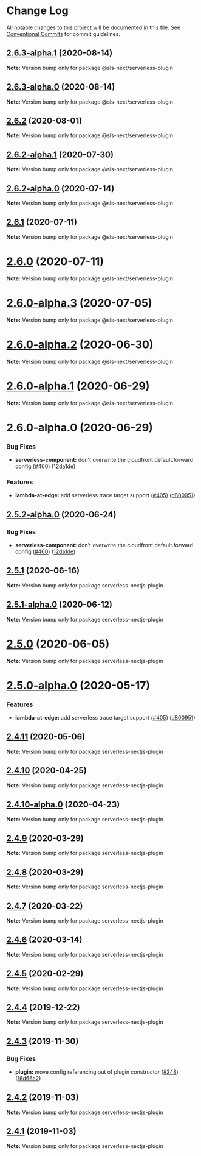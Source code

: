 # Change Log

All notable changes to this project will be documented in this file.
See [Conventional Commits](https://conventionalcommits.org) for commit guidelines.

## [2.6.3-alpha.1](https://github.com/danielcondemarin/serverless-next.js/compare/@sls-next/serverless-plugin@2.6.3-alpha.0...@sls-next/serverless-plugin@2.6.3-alpha.1) (2020-08-14)

**Note:** Version bump only for package @sls-next/serverless-plugin

## [2.6.3-alpha.0](https://github.com/danielcondemarin/serverless-next.js/compare/@sls-next/serverless-plugin@2.6.2...@sls-next/serverless-plugin@2.6.3-alpha.0) (2020-08-14)

**Note:** Version bump only for package @sls-next/serverless-plugin

## [2.6.2](https://github.com/danielcondemarin/serverless-next.js/compare/@sls-next/serverless-plugin@2.6.2-alpha.1...@sls-next/serverless-plugin@2.6.2) (2020-08-01)

**Note:** Version bump only for package @sls-next/serverless-plugin

## [2.6.2-alpha.1](https://github.com/danielcondemarin/serverless-next.js/compare/@sls-next/serverless-plugin@2.6.2-alpha.0...@sls-next/serverless-plugin@2.6.2-alpha.1) (2020-07-30)

**Note:** Version bump only for package @sls-next/serverless-plugin

## [2.6.2-alpha.0](https://github.com/danielcondemarin/serverless-next.js/compare/@sls-next/serverless-plugin@2.6.1...@sls-next/serverless-plugin@2.6.2-alpha.0) (2020-07-14)

**Note:** Version bump only for package @sls-next/serverless-plugin

## [2.6.1](https://github.com/danielcondemarin/serverless-next.js/compare/@sls-next/serverless-plugin@2.6.0...@sls-next/serverless-plugin@2.6.1) (2020-07-11)

**Note:** Version bump only for package @sls-next/serverless-plugin

# [2.6.0](https://github.com/danielcondemarin/serverless-next.js/compare/@sls-next/serverless-plugin@2.6.0-alpha.3...@sls-next/serverless-plugin@2.6.0) (2020-07-11)

**Note:** Version bump only for package @sls-next/serverless-plugin

# [2.6.0-alpha.3](https://github.com/danielcondemarin/serverless-next.js/compare/@sls-next/serverless-plugin@2.6.0-alpha.2...@sls-next/serverless-plugin@2.6.0-alpha.3) (2020-07-05)

**Note:** Version bump only for package @sls-next/serverless-plugin

# [2.6.0-alpha.2](https://github.com/danielcondemarin/serverless-next.js/compare/@sls-next/serverless-plugin@2.6.0-alpha.1...@sls-next/serverless-plugin@2.6.0-alpha.2) (2020-06-30)

**Note:** Version bump only for package @sls-next/serverless-plugin

# [2.6.0-alpha.1](https://github.com/danielcondemarin/serverless-next.js/compare/@sls-next/serverless-plugin@2.6.0-alpha.0...@sls-next/serverless-plugin@2.6.0-alpha.1) (2020-06-29)

**Note:** Version bump only for package @sls-next/serverless-plugin

# 2.6.0-alpha.0 (2020-06-29)

### Bug Fixes

- **serverless-component:** don't overwrite the cloudfront default.forward config ([#460](https://github.com/danielcondemarin/serverless-next.js/issues/460)) ([12da1de](https://github.com/danielcondemarin/serverless-next.js/commit/12da1de31855b68b9addef801ec21dffd3202a21))

### Features

- **lambda-at-edge:** add serverless trace target support ([#405](https://github.com/danielcondemarin/serverless-next.js/issues/405)) ([d800951](https://github.com/danielcondemarin/serverless-next.js/commit/d800951673474965c386ab94b2d8db18790099f7))

## [2.5.2-alpha.0](https://github.com/danielcondemarin/serverless-next.js/compare/serverless-nextjs-plugin@2.5.1...serverless-nextjs-plugin@2.5.2-alpha.0) (2020-06-24)

### Bug Fixes

- **serverless-component:** don't overwrite the cloudfront default.forward config ([#460](https://github.com/danielcondemarin/serverless-next.js/issues/460)) ([12da1de](https://github.com/danielcondemarin/serverless-next.js/commit/12da1de31855b68b9addef801ec21dffd3202a21))

## [2.5.1](https://github.com/danielcondemarin/serverless-next.js/compare/serverless-nextjs-plugin@2.5.1-alpha.0...serverless-nextjs-plugin@2.5.1) (2020-06-16)

**Note:** Version bump only for package serverless-nextjs-plugin

## [2.5.1-alpha.0](https://github.com/danielcondemarin/serverless-next.js/compare/serverless-nextjs-plugin@2.5.0...serverless-nextjs-plugin@2.5.1-alpha.0) (2020-06-12)

**Note:** Version bump only for package serverless-nextjs-plugin

# [2.5.0](https://github.com/danielcondemarin/serverless-next.js/compare/serverless-nextjs-plugin@2.5.0-alpha.0...serverless-nextjs-plugin@2.5.0) (2020-06-05)

**Note:** Version bump only for package serverless-nextjs-plugin

# [2.5.0-alpha.0](https://github.com/danielcondemarin/serverless-next.js/compare/serverless-nextjs-plugin@2.4.11...serverless-nextjs-plugin@2.5.0-alpha.0) (2020-05-17)

### Features

- **lambda-at-edge:** add serverless trace target support ([#405](https://github.com/danielcondemarin/serverless-next.js/issues/405)) ([d800951](https://github.com/danielcondemarin/serverless-next.js/commit/d800951673474965c386ab94b2d8db18790099f7))

## [2.4.11](https://github.com/danielcondemarin/serverless-next.js/compare/serverless-nextjs-plugin@2.4.10...serverless-nextjs-plugin@2.4.11) (2020-05-06)

**Note:** Version bump only for package serverless-nextjs-plugin

## [2.4.10](https://github.com/danielcondemarin/serverless-next.js/compare/serverless-nextjs-plugin@2.4.10-alpha.0...serverless-nextjs-plugin@2.4.10) (2020-04-25)

**Note:** Version bump only for package serverless-nextjs-plugin

## [2.4.10-alpha.0](https://github.com/danielcondemarin/serverless-next.js/compare/serverless-nextjs-plugin@2.4.9...serverless-nextjs-plugin@2.4.10-alpha.0) (2020-04-23)

**Note:** Version bump only for package serverless-nextjs-plugin

## [2.4.9](https://github.com/danielcondemarin/serverless-nextjs-plugin/compare/serverless-nextjs-plugin@2.4.8...serverless-nextjs-plugin@2.4.9) (2020-03-29)

**Note:** Version bump only for package serverless-nextjs-plugin

## [2.4.8](https://github.com/danielcondemarin/serverless-nextjs-plugin/compare/serverless-nextjs-plugin@2.4.7...serverless-nextjs-plugin@2.4.8) (2020-03-29)

**Note:** Version bump only for package serverless-nextjs-plugin

## [2.4.7](https://github.com/danielcondemarin/serverless-nextjs-plugin/compare/serverless-nextjs-plugin@2.4.6...serverless-nextjs-plugin@2.4.7) (2020-03-22)

**Note:** Version bump only for package serverless-nextjs-plugin

## [2.4.6](https://github.com/danielcondemarin/serverless-nextjs-plugin/compare/serverless-nextjs-plugin@2.4.5...serverless-nextjs-plugin@2.4.6) (2020-03-14)

**Note:** Version bump only for package serverless-nextjs-plugin

## [2.4.5](https://github.com/danielcondemarin/serverless-nextjs-plugin/compare/serverless-nextjs-plugin@2.4.4...serverless-nextjs-plugin@2.4.5) (2020-02-29)

**Note:** Version bump only for package serverless-nextjs-plugin

## [2.4.4](https://github.com/danielcondemarin/serverless-nextjs-plugin/compare/serverless-nextjs-plugin@2.4.3...serverless-nextjs-plugin@2.4.4) (2019-12-22)

**Note:** Version bump only for package serverless-nextjs-plugin

## [2.4.3](https://github.com/danielcondemarin/serverless-nextjs-plugin/compare/serverless-nextjs-plugin@2.4.2...serverless-nextjs-plugin@2.4.3) (2019-11-30)

### Bug Fixes

- **plugin:** move config referencing out of plugin constructor ([#248](https://github.com/danielcondemarin/serverless-nextjs-plugin/issues/248)) ([16d66a2](https://github.com/danielcondemarin/serverless-nextjs-plugin/commit/16d66a209a47adf799f8ac1ca8efb6cc7a38e68f))

## [2.4.2](https://github.com/danielcondemarin/serverless-nextjs-plugin/compare/serverless-nextjs-plugin@2.4.1...serverless-nextjs-plugin@2.4.2) (2019-11-03)

**Note:** Version bump only for package serverless-nextjs-plugin

## [2.4.1](https://github.com/danielcondemarin/serverless-nextjs-plugin/compare/serverless-nextjs-plugin@2.4.0...serverless-nextjs-plugin@2.4.1) (2019-11-03)

**Note:** Version bump only for package serverless-nextjs-plugin
